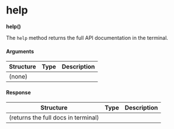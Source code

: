 # help

**help()**

The `help` method returns the full API documentation in the terminal.

#### Arguments

| Structure | Type | Description |
| --------- | ---- | ----------- |
| (none)    |      |             |

#### Response

| Structure                           | Type | Description |
| ----------------------------------- | ---- | ----------- |
| (returns the full docs in terminal) |      |             |
